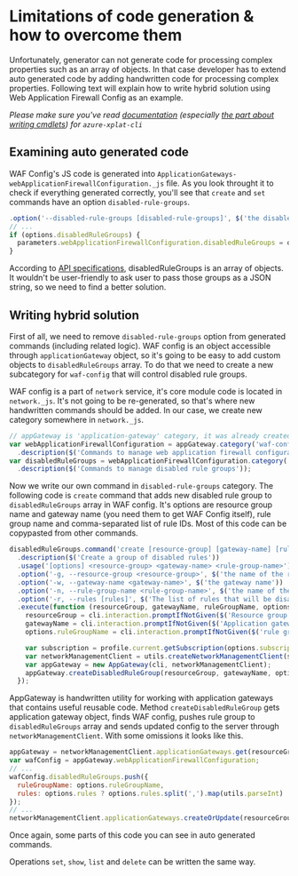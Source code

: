 # Limitations of code generation & how to overcome them

Unfortunately, generator can not generate code for processing complex properties such as an array of objects. In that case developer has to extend auto generated code by adding handwritten code for processing complex properties. Following text will explain how to write hybrid solution using Web Application Firewall Config as an example.

*Please make sure you've read [documentation](https://github.com/Azure/azure-xplat-cli/blob/dev/Documentation/) (especially [the part about writing cmdlets](https://github.com/Azure/azure-xplat-cli/blob/dev/Documentation/Writing-Cmd.md)) for `azure-xplat-cli`*

## Examining auto generated code

WAF Config's JS code is generated into `ApplicationGateways-webApplicationFirewallConfiguration._js` file. As you look throught it to check if everything generated correctly, you'll see that `create` and `set` commands have an option `disabled-rule-groups`.

```javascript
.option('--disabled-rule-groups [disabled-rule-groups]', $('the disabled rule groups'))
// ...
if (options.disabledRuleGroups) {
  parameters.webApplicationFirewallConfiguration.disabledRuleGroups = options.disabledRuleGroups;
}
```

According to [API specifications](https://github.com/Azure/azure-rest-api-specs/blob/master/arm-network/2017-03-01/swagger/applicationGateway.json#L1318), disabledRuleGroups is an array of objects. It wouldn't be user-friendly to ask user to pass those groups as a JSON string, so we need to find a better solution.

## Writing hybrid solution

First of all, we need to remove `disabled-rule-groups` option from generated commands (including related logic). WAF config is an object accessible through `applicationGateway` object, so it's going to be easy to add custom objects to `disabledRuleGroups` array. To do that we need to create a new subcategory for `waf-config` that will control disabled rule groups.

WAF config is a part of `network` service, it's core module code is located in `network._js`. It's not going to be re-generated, so that's where new handwritten commands should be added. In our case, we create new category somewhere in `network._js`.

```javascript
// appGateway is 'application-gateway' category, it was already created
var webApplicationFirewallConfiguration = appGateway.category('waf-config')
  .description($('Commands to manage web application firewall configuration'));
var disabledRuleGroups = webApplicationFirewallConfiguration.category('disabled-rule-groups')
  .description($('Commands to manage disabled rule groups'));
```

Now we write our own command in `disabled-rule-groups` category. The following code is `create` command that adds new disabled rule group to `disabledRuleGroups` array in WAF config. It's options are resource group name and gateway name (you need them to get WAF Config itself), rule group name and comma-separated list of rule IDs. Most of this code can be copypasted from other commands.

```javascript
disabledRuleGroups.command('create [resource-group] [gateway-name] [rule-group-name]')
  .description($('Create a group of disabled rules'))
  .usage('[options] <resource-group> <gateway-name> <rule-group-name>')
  .option('-g, --resource-group <resource-group>', $('the name of the resource group'))
  .option('-w, --gateway-name <gateway-name>', $('the gateway name'))
  .option('-n, --rule-group-name <rule-group-name>', $('the name of the rule group that will be disabled'))
  .option('-r, --rules [rules]', $('The list of rules that will be disabled. If null, all rules of the rule group will be disabled'))
  .execute(function (resourceGroup, gatewayName, ruleGroupName, options, _) {
    resourceGroup = cli.interaction.promptIfNotGiven($('Resource group: '), resourceGroup, _);
    gatewayName = cli.interaction.promptIfNotGiven($('Application gateway name: '), gatewayName, _);
    options.ruleGroupName = cli.interaction.promptIfNotGiven($('rule group name: '), ruleGroupName, _);

    var subscription = profile.current.getSubscription(options.subscription);
    var networkManagementClient = utils.createNetworkManagementClient(subscription);
    var appGateway = new AppGateway(cli, networkManagementClient);
    appGateway.createDisabledRuleGroup(resourceGroup, gatewayName, options, _);
  });
```

AppGateway is handwritten utility for working with application gateways that contains useful reusable code. Method `createDisabledRuleGroup` gets application gateway object, finds WAF config, pushes rule group to `disabledRuleGroups` array and sends updated config to the server through `networkManagementClient`. With some omissions it looks like this.

```javascript
appGateway = networkManagementClient.applicationGateways.get(resourceGroup, appGatewayName, null, _);
var wafConfig = appGateway.webApplicationFirewallConfiguration;
// ...
wafConfig.disabledRuleGroups.push({
  ruleGroupName: options.ruleGroupName,
  rules: options.rules ? options.rules.split(',').map(utils.parseInt) : null
});
// ...
networkManagementClient.applicationGateways.createOrUpdate(resourceGroup, appGatewayName, result, _);
```

Once again, some parts of this code you can see in auto generated commands.

Operations `set`, `show`, `list` and `delete` can be written the same way.
